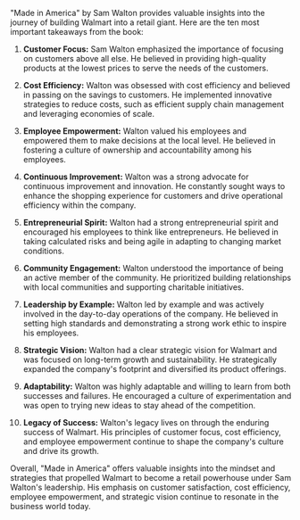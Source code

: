 "Made in America" by Sam Walton provides valuable insights into the journey of building Walmart into a retail giant. Here are the ten most important takeaways from the book:

1. **Customer Focus:** Sam Walton emphasized the importance of focusing on customers above all else. He believed in providing high-quality products at the lowest prices to serve the needs of the customers.

2. **Cost Efficiency:** Walton was obsessed with cost efficiency and believed in passing on the savings to customers. He implemented innovative strategies to reduce costs, such as efficient supply chain management and leveraging economies of scale.

3. **Employee Empowerment:** Walton valued his employees and empowered them to make decisions at the local level. He believed in fostering a culture of ownership and accountability among his employees.

4. **Continuous Improvement:** Walton was a strong advocate for continuous improvement and innovation. He constantly sought ways to enhance the shopping experience for customers and drive operational efficiency within the company.

5. **Entrepreneurial Spirit:** Walton had a strong entrepreneurial spirit and encouraged his employees to think like entrepreneurs. He believed in taking calculated risks and being agile in adapting to changing market conditions.

6. **Community Engagement:** Walton understood the importance of being an active member of the community. He prioritized building relationships with local communities and supporting charitable initiatives.

7. **Leadership by Example:** Walton led by example and was actively involved in the day-to-day operations of the company. He believed in setting high standards and demonstrating a strong work ethic to inspire his employees.

8. **Strategic Vision:** Walton had a clear strategic vision for Walmart and was focused on long-term growth and sustainability. He strategically expanded the company's footprint and diversified its product offerings.

9. **Adaptability:** Walton was highly adaptable and willing to learn from both successes and failures. He encouraged a culture of experimentation and was open to trying new ideas to stay ahead of the competition.

10. **Legacy of Success:** Walton's legacy lives on through the enduring success of Walmart. His principles of customer focus, cost efficiency, and employee empowerment continue to shape the company's culture and drive its growth.

Overall, "Made in America" offers valuable insights into the mindset and strategies that propelled Walmart to become a retail powerhouse under Sam Walton's leadership. His emphasis on customer satisfaction, cost efficiency, employee empowerment, and strategic vision continue to resonate in the business world today.